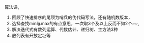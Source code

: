 算法课，

1. 回顾了快速排序的尾项为哨兵的伪代码写法，还有随机数版本，
2. 选择查找min与max的有点意思，一次取3个及以上反而不如2个~~,
3. 解决迭代式有数列运算、代数估计、递归树、主方法3种
4. 散列表有开放定址等